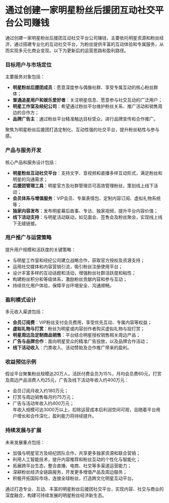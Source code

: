 # 通过创建一家明星粉丝后援团互动社交平台公司赚钱
通过创建一家明星粉丝后援团互动社交平台公司赚钱，主要依托明星资源和粉丝经济，通过搭建专业化的互动社交平台，为粉丝提供丰富的互动体验和专属服务，从而实现多元化商业变现。以下为更新后的运营思路和盈利路径。

### 目标用户与市场定位  
主要服务对象包括：  
* **明星粉丝后援团成员**：愿意深度参与偶像社群、享受专属互动的核心粉丝群体；  
* **普通追星用户和娱乐爱好者**：关注明星信息、愿意参与社交互动的广泛用户；  
* **明星工作室及经纪公司**：希望通过粉丝平台维护粉丝关系、推广活动和销售周边的合作方；  
* **品牌广告主**：通过粉丝平台精准触达目标受众，进行品牌宣传和合作推广。  

聚焦为明星粉丝后援团打造定制化、互动性强的社交平台，提升粉丝粘性与参与感。

### 产品与服务开发  
核心产品和服务设计包括：  
* **明星粉丝互动社交平台**：支持文字、音视频和直播多样互动形式，满足粉丝和明星的沟通需求；  
* **后援团管理工具**：明星官方及社群管理员可高效管理粉丝，策划线上线下活动；  
* **会员体系与增值服务**：VIP会员、专属表情包、定制内容订阅、虚拟礼物系统等；  
* **独家内容发布**：发布明星幕后故事、专访、独家视频，提升平台内容价值；  
* **线下活动支持**：与明星活动联动，如见面会、签售会及粉丝聚会，实现线上线下无缝链接。  

### 用户推广与运营策略  
提升用户规模和活跃度的关键策略：  
* 与明星工作室和经纪公司建立战略合作，获取官方授权及资源支持；  
* 运用社交媒体和内容营销引流，吸引粉丝注册使用平台；  
* 设计丰富多样的互动话题和活动，增强粉丝社群活跃度和粘性；  
* 构建粉丝积分和等级体系，激励粉丝贡献内容和参与互动；  
* 持续优化用户体验，保障平台环境安全、沟通顺畅。  

### 盈利模式设计  
多元收入渠道包括：  
* **会员订阅费**：VIP粉丝支付会员费用，享受优先互动、专属内容等权益；  
* **虚拟礼物与打赏**：粉丝为明星或内容创作者购买虚拟礼物与投打赏；  
* **明星周边及定制商品销售**：平台结合明星授权销售相关周边产品；  
* **广告与品牌合作**：面向明星受众的精准广告投放，以及品牌合作活动；  
* **线下活动收入**：门票收入、活动赞助及合作推广带来的盈利。  

### 收益预估示例  
假设平台聚集粉丝规模达20万人，活跃付费会员为15%，月均会员费60元，打赏及周边产品消费人均25元，广告及线下活动年收入约400万元：  
* 会员订阅月收入约180万元；  
* 打赏与周边销售每月约75万元；  
* 广告与活动年收入约400万元；  
年收入规模可达3000万以上，扣除运营成本后利润空间可观，且随着平台用户增长和合作深化，盈利能力将持续提升。

### 持续发展与扩展  
未来发展重点包括：  
* 加强与明星官方及经纪团队合作，共享更多独家资源和联合营销；  
* 利用人工智能技术，提升内容推荐和粉丝互动的个性化与智能化；  
* 拓展跨平台生态，整合直播、电商、社交等多渠道运营能力；  
* 深耕粉丝经济全链路服务，开发更多增值产品及周边服务；  
* 积极开拓国际市场，连接全球粉丝，打造跨文化明星互动平台。  

通过打造专业、互动、丰富的明星粉丝后援团社交平台，实现内容、社交与商业的深度融合，构建可持续发展的明星粉丝经济新生态。